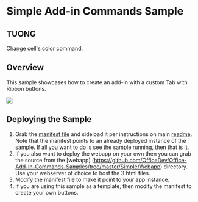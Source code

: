# Simple Add-in Commands Sample #
## TUONG
Change cell's color command.

## Overview
This sample showcases how to create an add-in with a custom Tab with Ribbon buttons. 

![](https://i.imgur.com/HRCbRFO.png) 

## Deploying the Sample
1. Grab the [manifest file](https://github.com/OfficeDev/Office-Add-in-Commands-Samples/blob/master/Simple/Manifest/SimpleAddin.xml) and sideload it per instructions on main [readme](https://github.com/OfficeDev/Office-Add-in-Commands-Samples/blob/master/README.md). Note that the manifest points to an already deployed instance of the sample. If all you want to do is see the sample running, then that is it. 
2. If you also want to deploy the webapp on your own then you can grab the source from the [webapp] (https://github.com/OfficeDev/Office-Add-in-Commands-Samples/tree/master/Simple/Webapp) directory. Use your webserver of choice to host the 3 html files. 
3. Modify the manifest file to make it point to your app instance.
4. If you are using this sample as a template, then modify the manifest to create your own buttons. 
